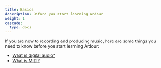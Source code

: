 ```yaml
---
title: Basics
description: Before you start learning Ardour
weight: 1
cascade:
  type: docs
---
```


If you are new to recording and producing music, here are some things you need to know before you start learning Ardour:

- [What is digital audio?](audio/)
- [What is MIDI?](midi/)
